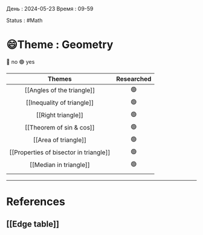 День : 2024-05-23 
Время : 09-59

Status : #Math  

# 😄Theme : Geometry
🔴 no
🟢 yes

|                 Themes                 | Researched |
| :------------------------------------: | :--------: |
|       [[Angles of the triangle]]       |     🟢     |
|       [[Inequality of triangle]]       |     🟢     |
|           [[Right triangle]]           |     🟢     |
|        [[Theorem of sin & cos]]        |     🟢     |
|          [[Area of triangle]]          |     🟢     |
| [[Properties of bisector in triangle]] |     🟢     |
|         [[Median in triangle]]         |     🟢     |
|                                        |            |







---
# References
## [[Edge table]]